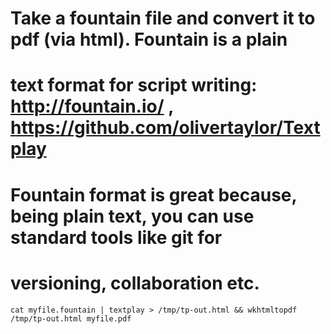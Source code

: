 # Take a fountain file and convert it to pdf (via html). Fountain is a plain
# text format for script writing: http://fountain.io/ , https://github.com/olivertaylor/Textplay
# Fountain format is great because, being plain text, you can use standard tools like git for
# versioning, collaboration etc.

    cat myfile.fountain | textplay > /tmp/tp-out.html && wkhtmltopdf /tmp/tp-out.html myfile.pdf
